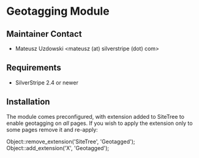 # Geotagging Module

## Maintainer Contact

* Mateusz Uzdowski <mateusz (at) silverstripe (dot) com>

## Requirements

* SilverStripe 2.4 or newer

## Installation

The module comes preconfigured, with extension added to SiteTree to enable
geotagging on *all* pages. If you wish to apply the extension only to some pages
remove it and re-apply:

Object::remove_extension('SiteTree', 'Geotagged'); 
Object::add_extension('X', 'Geotagged');


